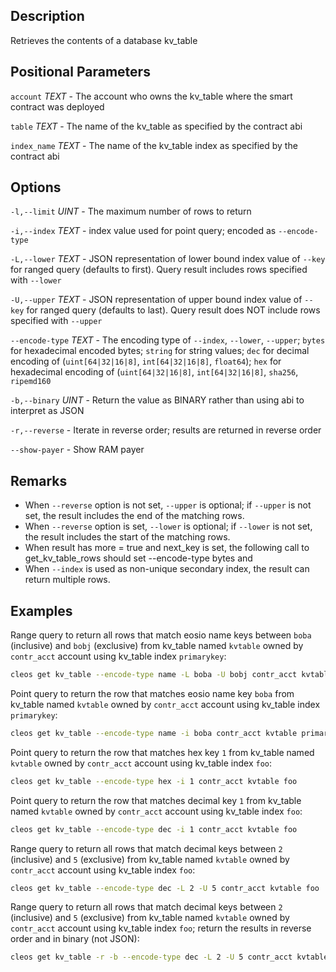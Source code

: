 ## Description

Retrieves the contents of a database kv_table

## Positional Parameters
`account` _TEXT_ - The account who owns the kv_table where the smart contract was deployed

`table` _TEXT_ - The name of the kv_table as specified by the contract abi

`index_name` _TEXT_ - The name of the kv_table index as specified by the contract abi

## Options
`-l,--limit` _UINT_ - The maximum number of rows to return

`-i,--index` _TEXT_ - index value used for point query; encoded as `--encode-type`

`-L,--lower` _TEXT_ - JSON representation of lower bound index value of `--key` for ranged query (defaults to first). Query result includes rows specified with `--lower`

`-U,--upper` _TEXT_ - JSON representation of upper bound index value of `--key` for ranged query (defaults to last). Query result does NOT include rows specified with `--upper`

`--encode-type` _TEXT_ - The encoding type of `--index`, `--lower`, `--upper`; `bytes` for hexadecimal encoded bytes; `string` for string values; `dec` for decimal encoding of (`uint[64|32|16|8]`, `int[64|32|16|8]`, `float64`); `hex` for hexadecimal encoding of (`uint[64|32|16|8]`, `int[64|32|16|8]`, `sha256`, `ripemd160`

`-b,--binary` _UINT_ - Return the value as BINARY rather than using abi to interpret as JSON

`-r,--reverse` - Iterate in reverse order; results are returned in reverse order

`--show-payer` - Show RAM payer

## Remarks

  * When `--reverse` option is not set, `--upper` is optional; if `--upper` is not set, the result includes the end of the matching rows.
  * When `--reverse` option is set, `--lower` is optional; if `--lower` is not set, the result includes the start of the matching rows.
  * When result has more = true and next_key is set, the following call to get_kv_table_rows should set --encode-type bytes and
  * When `--index` is used as non-unique secondary index, the result can return multiple rows.

## Examples

Range query to return all rows that match eosio name keys between `boba` (inclusive) and `bobj` (exclusive) from kv_table named `kvtable` owned by `contr_acct` account using kv_table index `primarykey`:
```sh
cleos get kv_table --encode-type name -L boba -U bobj contr_acct kvtable primarykey
```

Point query to return the row that matches eosio name key `boba` from kv_table named `kvtable` owned by `contr_acct` account using kv_table index `primarykey`:
```sh
cleos get kv_table --encode-type name -i boba contr_acct kvtable primarykey
```

Point query to return the row that matches hex key `1` from kv_table named `kvtable` owned by `contr_acct` account using kv_table index `foo`:
```sh
cleos get kv_table --encode-type hex -i 1 contr_acct kvtable foo
```

Point query to return the row that matches decimal key `1` from kv_table named `kvtable` owned by `contr_acct` account using kv_table index `foo`:
```sh
cleos get kv_table --encode-type dec -i 1 contr_acct kvtable foo
```

Range query to return all rows that match decimal keys between `2` (inclusive) and `5` (exclusive) from kv_table named `kvtable` owned by `contr_acct` account using kv_table index `foo`:
```sh
cleos get kv_table --encode-type dec -L 2 -U 5 contr_acct kvtable foo
```

Range query to return all rows that match decimal keys between `2` (inclusive) and `5` (exclusive) from kv_table named `kvtable` owned by `contr_acct` account using kv_table index `foo`; return the results in reverse order and in binary (not JSON):
```sh
cleos get kv_table -r -b --encode-type dec -L 2 -U 5 contr_acct kvtable foo
```
